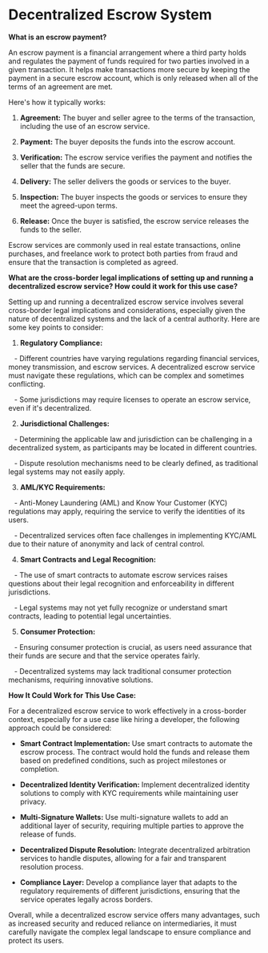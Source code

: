 # Decentralized Escrow System

  
  

**What is an escrow payment?**

  

An escrow payment is a financial arrangement where a third party holds and regulates the payment of funds required for two parties involved in a given transaction. It helps make transactions more secure by keeping the payment in a secure escrow account, which is only released when all of the terms of an agreement are met.

  

Here's how it typically works:

  

1. **Agreement:** The buyer and seller agree to the terms of the transaction, including the use of an escrow service.

  

2. **Payment:** The buyer deposits the funds into the escrow account.

  

3. **Verification:** The escrow service verifies the payment and notifies the seller that the funds are secure.

  

4. **Delivery:** The seller delivers the goods or services to the buyer.

  

5. **Inspection:** The buyer inspects the goods or services to ensure they meet the agreed-upon terms.

  

6. **Release:** Once the buyer is satisfied, the escrow service releases the funds to the seller.

  

Escrow services are commonly used in real estate transactions, online purchases, and freelance work to protect both parties from fraud and ensure that the transaction is completed as agreed.

  
  

**What are the cross-border legal implications of setting up and running a decentralized escrow service? How could it work for this use case?**

  

Setting up and running a decentralized escrow service involves several cross-border legal implications and considerations, especially given the nature of decentralized systems and the lack of a central authority. Here are some key points to consider:

  

1. **Regulatory Compliance:**

   - Different countries have varying regulations regarding financial services, money transmission, and escrow services. A decentralized escrow service must navigate these regulations, which can be complex and sometimes conflicting.

   - Some jurisdictions may require licenses to operate an escrow service, even if it's decentralized.

  

2. **Jurisdictional Challenges:**

   - Determining the applicable law and jurisdiction can be challenging in a decentralized system, as participants may be located in different countries.

   - Dispute resolution mechanisms need to be clearly defined, as traditional legal systems may not easily apply.

  

3. **AML/KYC Requirements:**

   - Anti-Money Laundering (AML) and Know Your Customer (KYC) regulations may apply, requiring the service to verify the identities of its users.

   - Decentralized services often face challenges in implementing KYC/AML due to their nature of anonymity and lack of central control.

  

4. **Smart Contracts and Legal Recognition:**

   - The use of smart contracts to automate escrow services raises questions about their legal recognition and enforceability in different jurisdictions.

   - Legal systems may not yet fully recognize or understand smart contracts, leading to potential legal uncertainties.

  

5. **Consumer Protection:**

   - Ensuring consumer protection is crucial, as users need assurance that their funds are secure and that the service operates fairly.

   - Decentralized systems may lack traditional consumer protection mechanisms, requiring innovative solutions.

  

**How It Could Work for This Use Case:**

  

For a decentralized escrow service to work effectively in a cross-border context, especially for a use case like hiring a developer, the following approach could be considered:

  

- **Smart Contract Implementation:** Use smart contracts to automate the escrow process. The contract would hold the funds and release them based on predefined conditions, such as project milestones or completion.

  

- **Decentralized Identity Verification:** Implement decentralized identity solutions to comply with KYC requirements while maintaining user privacy.

  

- **Multi-Signature Wallets:** Use multi-signature wallets to add an additional layer of security, requiring multiple parties to approve the release of funds.

  

- **Decentralized Dispute Resolution:** Integrate decentralized arbitration services to handle disputes, allowing for a fair and transparent resolution process.

  

- **Compliance Layer:** Develop a compliance layer that adapts to the regulatory requirements of different jurisdictions, ensuring that the service operates legally across borders.

  

Overall, while a decentralized escrow service offers many advantages, such as increased security and reduced reliance on intermediaries, it must carefully navigate the complex legal landscape to ensure compliance and protect its users.
